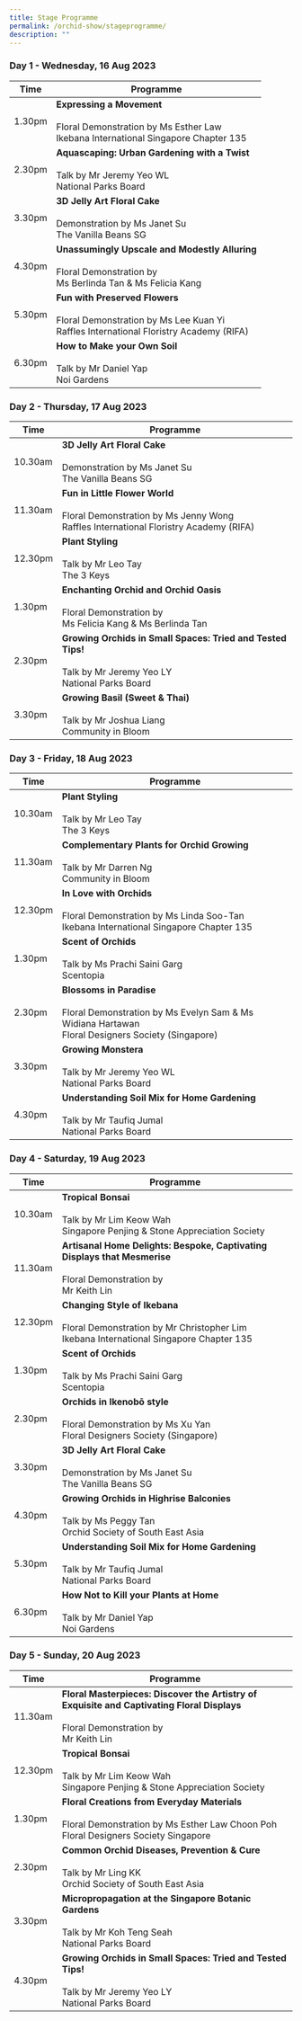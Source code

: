 ```yaml
---
title: Stage Programme
permalink: /orchid-show/stageprogramme/
description: ""
---
```

### Day 1 - Wednesday, 16 Aug 2023


| Time | Programme | 
| -------- | -------- | 
| 1.30pm     | **Expressing a Movement**<br><br>Floral Demonstration by Ms Esther Law<br>Ikebana International Singapore Chapter 135 | 
| 2.30pm     | **Aquascaping: Urban Gardening with a Twist**<br><br>Talk by Mr Jeremy Yeo WL<br>National Parks Board | 
| 3.30pm     | **3D Jelly Art Floral Cake**<br><br>Demonstration by Ms Janet Su<br>The Vanilla Beans SG | 
| 4.30pm     | **Unassumingly Upscale and Modestly Alluring**<br><br>Floral Demonstration by <br> Ms Berlinda Tan &amp; Ms Felicia Kang | 
| 5.30pm     | **Fun with Preserved Flowers**<br><br>Floral Demonstration by Ms Lee Kuan Yi <br>Raffles International Floristry Academy (RIFA) | 
| 6.30pm     | **How to Make your Own Soil**<br><br>Talk by Mr Daniel Yap<br>Noi Gardens | 

### Day 2 - Thursday, 17 Aug 2023

| Time | Programme | 
| -------- | -------- | 
| 10.30am     | **3D Jelly Art Floral Cake**<br><br>Demonstration by Ms Janet Su<br>The Vanilla Beans SG | 
| 11.30am     | **Fun in Little Flower World**<br><br>Floral Demonstration by Ms Jenny Wong <br>Raffles International Floristry Academy (RIFA) | 
| 12.30pm     | **Plant Styling**<br><br>Talk by Mr Leo Tay<br> The 3 Keys | 
| 1.30pm     | **Enchanting Orchid and Orchid Oasis**<br><br>Floral Demonstration by <br>Ms Felicia Kang &amp; Ms Berlinda Tan | 
| 2.30pm     | **Growing Orchids in Small Spaces: Tried and Tested Tips!**<br><br>Talk by Mr Jeremy Yeo LY<br>National Parks Board | 
| 3.30pm     | **Growing Basil (Sweet &amp; Thai)**<br><br>Talk by Mr Joshua Liang<br>Community in Bloom | 

### Day 3 - Friday, 18 Aug 2023

| Time | Programme | 
| -------- | -------- | 
| 10.30am     | **Plant Styling**<br><br>Talk by Mr Leo Tay<br> The 3 Keys | 
| 11.30am     | **Complementary Plants for Orchid Growing**<br><br>Talk by Mr Darren Ng<br>Community in Bloom | 
| 12.30pm     | **In Love with Orchids**<br><br> Floral Demonstration by Ms Linda Soo-Tan<br>Ikebana International Singapore Chapter 135 | 
| 1.30pm     | **Scent of Orchids**<br><br>Talk by Ms Prachi Saini Garg<br>Scentopia | 
| 2.30pm     | **Blossoms in Paradise**<br><br>Floral Demonstration by  Ms Evelyn Sam &amp; Ms Widiana Hartawan<br>Floral Designers Society (Singapore) | 
| 3.30pm     | **Growing Monstera**<br><br>Talk by Mr Jeremy Yeo WL<br>National Parks Board | 
| 4.30pm     | **Understanding Soil Mix for Home Gardening**<br><br>Talk by Mr Taufiq Jumal<br>National Parks Board | 

### Day 4 - Saturday, 19 Aug 2023

| Time | Programme | 
| -------- | -------- | 
| 10.30am     | **Tropical Bonsai**<br><br>Talk by Mr Lim Keow Wah<br>Singapore Penjing &amp; Stone Appreciation Society  | 
| 11.30am     | **Artisanal Home Delights: Bespoke, Captivating Displays that Mesmerise**<br><br>Floral Demonstration by <br>Mr Keith Lin | 
| 12.30pm     | **Changing Style of Ikebana**<br><br> Floral Demonstration by Mr Christopher Lim<br>Ikebana International Singapore Chapter 135 | 
| 1.30pm     | **Scent of Orchids**<br><br>Talk by Ms Prachi Saini Garg<br>Scentopia | 
| 2.30pm     | **Orchids in Ikenobō style**<br><br>Floral Demonstration by Ms Xu Yan<br>Floral Designers Society (Singapore) | 
| 3.30pm     | **3D Jelly Art Floral Cake**<br><br>Demonstration by Ms Janet Su<br>The Vanilla Beans SG | 
| 4.30pm     | **Growing Orchids in Highrise Balconies**<br><br>Talk by Ms Peggy Tan<br>Orchid Society of South East Asia | 
| 5.30pm     | **Understanding Soil Mix for Home Gardening**<br><br>Talk by Mr Taufiq Jumal<br>National Parks Board |
| 6.30pm     | **How Not to Kill your Plants at Home**<br><br>Talk by Mr Daniel Yap<br>Noi Gardens | 

### Day 5 - Sunday, 20 Aug 2023

| Time | Programme | 
| -------- | -------- | 
| 11.30am     | **Floral Masterpieces: Discover the Artistry of Exquisite and Captivating Floral Displays**<br><br>Floral Demonstration by <br>Mr Keith Lin | 
| 12.30pm     | **Tropical Bonsai**<br><br>Talk by Mr Lim Keow Wah<br>Singapore Penjing &amp; Stone Appreciation Society  | 
| 1.30pm     | **Floral Creations from Everyday Materials**<br><br>Floral Demonstration by Ms Esther Law Choon Poh<br>Floral Designers Society Singapore | 
| 2.30pm     | **Common Orchid Diseases, Prevention &amp; Cure**<br><br>Talk by Mr Ling KK<br>Orchid Society of South East Asia | 
| 3.30pm     | **Micropropagation at the Singapore Botanic Gardens**<br><br>Talk by Mr Koh Teng Seah<br>National Parks Board |
4.30pm     | **Growing Orchids in Small Spaces: Tried and Tested Tips!**<br><br>Talk by Mr Jeremy Yeo LY<br>National Parks Board |